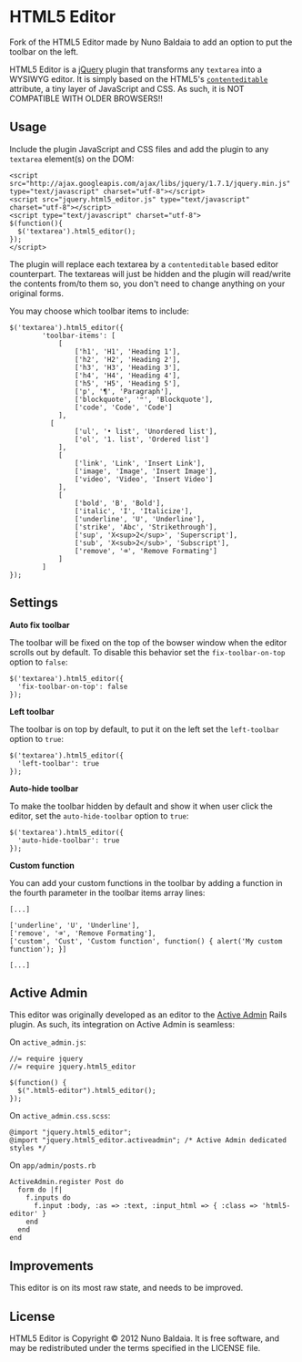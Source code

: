 HTML5 Editor
============

Fork of the HTML5 Editor made by Nuno Baldaia to add an option to put the toolbar on the left.

HTML5 Editor is a [jQuery](http://jquery.com/) plugin that transforms any `textarea` into a WYSIWYG editor. It is simply based on the HTML5's [`contenteditable`](http://html5demos.com/contenteditable) attribute, a tiny layer of JavaScript and CSS. As such, it is NOT COMPATIBLE WITH OLDER BROWSERS!!

Usage
-----

Include the plugin JavaScript and CSS files and add the plugin to any `textarea` element(s) on the DOM:

    <script src="http://ajax.googleapis.com/ajax/libs/jquery/1.7.1/jquery.min.js" type="text/javascript" charset="utf-8"></script>
    <script src="jquery.html5_editor.js" type="text/javascript" charset="utf-8"></script>
    <script type="text/javascript" charset="utf-8">
    $(function(){
      $('textarea').html5_editor();
    });
    </script>

The plugin will replace each textarea by a `contenteditable` based editor counterpart. The textareas will just be hidden and the plugin will read/write the contents from/to them so, you don't need to change anything on your original forms.

You may choose which toolbar items to include:

    $('textarea').html5_editor({
			'toolbar-items': [
				[
					['h1', 'H1', 'Heading 1'],
					['h2', 'H2', 'Heading 2'],
					['h3', 'H3', 'Heading 3'],
					['h4', 'H4', 'Heading 4'],
					['h5', 'H5', 'Heading 5'],
					['p', '¶', 'Paragraph'],
					['blockquote', '❝', 'Blockquote'],
					['code', 'Code', 'Code']
				],
			  [
					['ul', '• list', 'Unordered list'],
					['ol', '1. list', 'Ordered list']
				],
				[
					['link', 'Link', 'Insert Link'],
					['image', 'Image', 'Insert Image'],
					['video', 'Video', 'Insert Video']
				],
				[
					['bold', 'B', 'Bold'],
					['italic', 'I', 'Italicize'],
					['underline', 'U', 'Underline'],
					['strike', 'Abc', 'Strikethrough'],
					['sup', 'X<sup>2</sup>', 'Superscript'],
					['sub', 'X<sub>2</sub>', 'Subscript'],
					['remove', '⌫', 'Remove Formating']
				]
			]
    });
    
Settings
--------

**Auto fix toolbar**

The toolbar will be fixed on the top of the bowser window when the editor scrolls out by default.
To disable this behavior set the `fix-toolbar-on-top` option to `false`:

    $('textarea').html5_editor({
      'fix-toolbar-on-top': false
    });
    
**Left toolbar**

The toolbar is on top by default, to put it on the left set the `left-toolbar` option to `true`:

    $('textarea').html5_editor({
      'left-toolbar': true
    });
    
**Auto-hide toolbar**

To make the toolbar hidden by default and show it when user click the editor, set the `auto-hide-toolbar` option to `true`:

    $('textarea').html5_editor({
      'auto-hide-toolbar': true
    });
    
**Custom function**

You can add your custom functions in the toolbar by adding a function in the fourth parameter in the toolbar items array lines:

    [...]
    
    ['underline', 'U', 'Underline'],
    ['remove', '⌫', 'Remove Formating'],
    ['custom', 'Cust', 'Custom function', function() { alert('My custom function'); }]
    
    [...]


Active Admin
------------

This editor was originally developed as an editor to the [Active Admin](http://activeadmin.info/) Rails plugin. As such, its integration on Active Admin is seamless:

On `active_admin.js`:

    //= require jquery
    //= require jquery.html5_editor
    
    $(function() {  
      $(".html5-editor").html5_editor();
    });
    

On `active_admin.css.scss`:

    @import "jquery.html5_editor";
    @import "jquery.html5_editor.activeadmin"; /* Active Admin dedicated styles */

On `app/admin/posts.rb`

    ActiveAdmin.register Post do
      form do |f|
        f.inputs do
          f.input :body, :as => :text, :input_html => { :class => 'html5-editor' }
        end
      end
    end


Improvements
------------

This editor is on its most raw state, and needs to be improved.


License
-------

HTML5 Editor is Copyright © 2012 Nuno Baldaia. It is free software, and may be redistributed under the terms specified in the LICENSE file.
